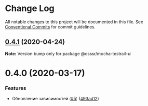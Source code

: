 # Change Log

All notable changes to this project will be documented in this file.
See [Conventional Commits](https://conventionalcommits.org) for commit guidelines.

## [0.4.1](https://github.com/CSSSR/e2e-tools/compare/@csssr/mocha-testrail-ui@0.4.0...@csssr/mocha-testrail-ui@0.4.1) (2020-04-24)

**Note:** Version bump only for package @csssr/mocha-testrail-ui





# 0.4.0 (2020-03-17)


### Features

* Обновление зависимостей ([#5](https://github.com/CSSSR/e2e-tools/issues/5)) ([493ad12](https://github.com/CSSSR/e2e-tools/commit/493ad12fdf0346f44d98cb874257b30d6000c442))
